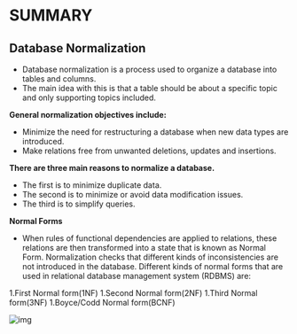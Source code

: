# SUMMARY #

## Database Normalization ##
- Database normalization is a process used to organize a database into tables and columns.  
- The main idea with this is that a table should be about a specific topic and only supporting topics included.

**General normalization objectives include:**

- Minimize the need for restructuring a database when new data types are introduced.
- Make relations free from unwanted deletions, updates and insertions.

**There are three main reasons to normalize a database.** 
- The first is to minimize duplicate data.
- The second is to minimize or avoid data modification issues.
- The third is to simplify queries. 

**Normal Forms**

- When rules of functional dependencies are applied to relations, these relations are then transformed into a state that is known as Normal Form. Normalization checks that different kinds of inconsistencies are not introduced in the database. Different kinds of normal forms that are used in relational database management system (RDBMS) are:

1.First Normal form(1NF)
1.Second Normal form(2NF)
1.Third Normal form(3NF)
1.Boyce/Codd Normal form(BCNF)


![img](https://lh3.googleusercontent.com/proxy/zCQvIkdMmx7WuXtgKTGVSZAqLlcBv_NG4owrgsibLwLLENWP281BpGt5Esc45w8oae0qis0umZcg1TriO-C8v26KliyV-CdVYkzVdLfnrjqbM9JoSZRnFnyJCm1e7b4CJIMrgLo3AjYkhZWA1z0D8_fWHWlR5jVCK-fNy-s1Qr6lbj4gHuvvyRf-5xbaLcSLRRgYGxj17r0nhBLO)
